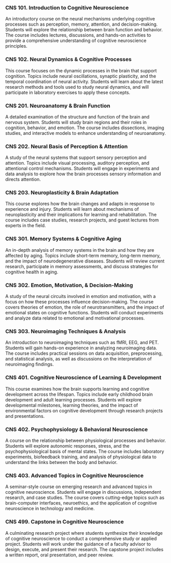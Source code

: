 ### CNS 101. Introduction to Cognitive Neuroscience

An introductory course on the neural mechanisms underlying cognitive processes such as perception, memory, attention, and decision-making. Students will explore the relationship between brain function and behavior. The course includes lectures, discussions, and hands-on activities to provide a comprehensive understanding of cognitive neuroscience principles.

### CNS 102. Neural Dynamics & Cognitive Processes

This course focuses on the dynamic processes in the brain that support cognition. Topics include neural oscillations, synaptic plasticity, and the temporal coordination of neural activity. Students will learn about the latest research methods and tools used to study neural dynamics, and will participate in laboratory exercises to apply these concepts.

### CNS 201. Neuroanatomy & Brain Function

A detailed examination of the structure and function of the brain and nervous system. Students will study brain regions and their roles in cognition, behavior, and emotion. The course includes dissections, imaging studies, and interactive models to enhance understanding of neuroanatomy.

### CNS 202. Neural Basis of Perception & Attention

A study of the neural systems that support sensory perception and attention. Topics include visual processing, auditory perception, and attentional control mechanisms. Students will engage in experiments and data analysis to explore how the brain processes sensory information and directs attention.

### CNS 203. Neuroplasticity & Brain Adaptation

This course explores how the brain changes and adapts in response to experience and injury. Students will learn about mechanisms of neuroplasticity and their implications for learning and rehabilitation. The course includes case studies, research projects, and guest lectures from experts in the field.

### CNS 301. Memory Systems & Cognitive Aging

An in-depth analysis of memory systems in the brain and how they are affected by aging. Topics include short-term memory, long-term memory, and the impact of neurodegenerative diseases. Students will review current research, participate in memory assessments, and discuss strategies for cognitive health in aging.

### CNS 302. Emotion, Motivation, & Decision-Making

A study of the neural circuits involved in emotion and motivation, with a focus on how these processes influence decision-making. The course covers theories of emotion, the role of neurotransmitters, and the impact of emotional states on cognitive functions. Students will conduct experiments and analyze data related to emotional and motivational processes.

### CNS 303. Neuroimaging Techniques & Analysis

An introduction to neuroimaging techniques such as fMRI, EEG, and PET. Students will gain hands-on experience in analyzing neuroimaging data. The course includes practical sessions on data acquisition, preprocessing, and statistical analysis, as well as discussions on the interpretation of neuroimaging findings.

### CNS 401. Cognitive Neuroscience of Learning & Development

This course examines how the brain supports learning and cognitive development across the lifespan. Topics include early childhood brain development and adult learning processes. Students will explore developmental milestones, learning theories, and the impact of environmental factors on cognitive development through research projects and presentations.

### CNS 402. Psychophysiology & Behavioral Neuroscience

A course on the relationship between physiological processes and behavior. Students will explore autonomic responses, stress, and the psychophysiological basis of mental states. The course includes laboratory experiments, biofeedback training, and analysis of physiological data to understand the links between the body and behavior.

### CNS 403. Advanced Topics in Cognitive Neuroscience

A seminar-style course on emerging research and advanced topics in cognitive neuroscience. Students will engage in discussions, independent research, and case studies. The course covers cutting-edge topics such as brain-computer interfaces, neuroethics, and the application of cognitive neuroscience in technology and medicine.

### CNS 499. Capstone in Cognitive Neuroscience

A culminating research project where students synthesize their knowledge of cognitive neuroscience to conduct a comprehensive study or applied project. Students will work under the guidance of a faculty advisor to design, execute, and present their research. The capstone project includes a written report, oral presentation, and peer review.